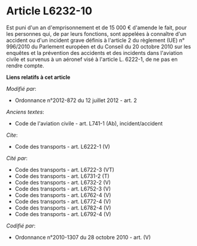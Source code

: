# Article L6232-10

Est puni d'un an d'emprisonnement et de 15 000 € d'amende le fait, pour les personnes qui, de par leurs fonctions, sont
appelées à connaître d'un accident ou d'un incident grave définis à l'article 2 du règlement (UE) n° 996/2010 du Parlement
européen et du Conseil du 20 octobre 2010 sur les enquêtes et la prévention des accidents et des incidents dans l'aviation
civile et survenus à un aéronef visé à l'article L. 6222-1, de ne pas en rendre compte.

**Liens relatifs à cet article**

_Modifié par_:

  - Ordonnance n°2012-872 du 12 juillet 2012 - art. 2

_Anciens textes_:

  - Code de l'aviation civile - art. L741-1 (Ab), incident/accident

_Cite_:

  - Code des transports - art. L6222-1 (V)

_Cité par_:

  - Code des transports - art. L6722-3 (VT)
  - Code des transports - art. L6731-2 (T)
  - Code des transports - art. L6732-2 (V)
  - Code des transports - art. L6752-3 (V)
  - Code des transports - art. L6762-4 (V)
  - Code des transports - art. L6772-4 (V)
  - Code des transports - art. L6782-4 (V)
  - Code des transports - art. L6792-4 (V)

_Codifié par_:

  - Ordonnance n°2010-1307 du 28 octobre 2010 - art. (V)
